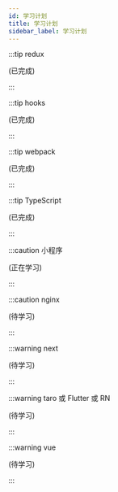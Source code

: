 ```yaml
---
id: 学习计划
title: 学习计划
sidebar_label: 学习计划
---
```


:::tip redux

 (已完成)

:::

:::tip hooks

 (已完成)

:::

:::tip webpack

 (已完成)

:::

:::tip TypeScript

 (已完成)

:::

:::caution 小程序

(正在学习)

:::

:::caution nginx

(待学习)

:::

:::warning next

(待学习)

:::

:::warning taro 或 Flutter 或 RN

(待学习)

:::



:::warning vue

(待学习)

:::
